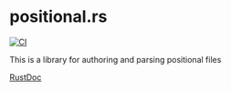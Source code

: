 # positional.rs

[![CI](https://github.com/primait/positional.rs/actions/workflows/ci.yml/badge.svg)](https://github.com/primait/positional.rs/actions/workflows/ci.yml)

This is a library for authoring and parsing positional files

[RustDoc](https://docs.rs/positional)
